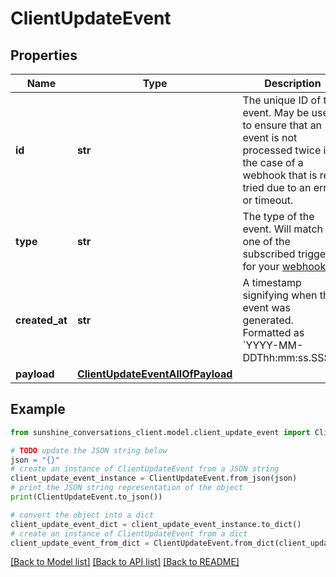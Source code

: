 # ClientUpdateEvent


## Properties

Name | Type | Description | Notes
------------ | ------------- | ------------- | -------------
**id** | **str** | The unique ID of the event. May be used to ensure that an event is not processed twice in the case of a webhook that is re-tried due to an error or timeout. | [optional] 
**type** | **str** | The type of the event. Will match one of the subscribed triggers for your [webhook](#operation/CreateWebhook). | [optional] 
**created_at** | **str** | A timestamp signifying when the event was generated. Formatted as &#x60;YYYY-MM-DDThh:mm:ss.SSSZ&#x60;. | [optional] 
**payload** | [**ClientUpdateEventAllOfPayload**](ClientUpdateEventAllOfPayload.md) |  | [optional] 

## Example

```python
from sunshine_conversations_client.model.client_update_event import ClientUpdateEvent

# TODO update the JSON string below
json = "{}"
# create an instance of ClientUpdateEvent from a JSON string
client_update_event_instance = ClientUpdateEvent.from_json(json)
# print the JSON string representation of the object
print(ClientUpdateEvent.to_json())

# convert the object into a dict
client_update_event_dict = client_update_event_instance.to_dict()
# create an instance of ClientUpdateEvent from a dict
client_update_event_from_dict = ClientUpdateEvent.from_dict(client_update_event_dict)
```
[[Back to Model list]](../README.md#documentation-for-models) [[Back to API list]](../README.md#documentation-for-api-endpoints) [[Back to README]](../README.md)


